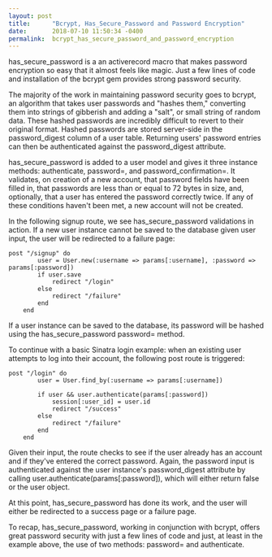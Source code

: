 ```yaml
---
layout: post
title:      "Bcrypt, Has_Secure_Password and Password Encryption"
date:       2018-07-10 11:50:34 -0400
permalink:  bcrypt_has_secure_password_and_password_encryption
---
```




has_secure_password is a an activerecord macro that makes password encryption so easy that it almost feels like magic.  Just a few lines of code and installation of the bcrypt gem provides strong password security.    

The majority of the work in maintaining password security goes to bcrypt, an algorithm that takes user passwords and "hashes them," converting them into strings of gibberish and adding a "salt", or small string of random data.  These hashed passwords are incredibly difficult to revert to their original format.  Hashed passwords are stored server-side in the password_digest column of a user table. Returning users' password entries can then be authenticated against the password_digest attribute.

has_secure_password is added to a user model and gives it three instance methods: authenticate, password=, and password_confirmation=.  It validates, on creation of a new account, that password fields have been filled in, that passwords are less than or equal to 72 bytes in size, and, optionally, that a user has entered the password correctly twice.  If any of these conditions haven't been met, a new account will not be created.

In the following signup route, we see has_secure_password validations in action.  If a new user instance cannot be saved to the database given user input, the user will be redirected to a failure page: 

```
post "/signup" do
		user = User.new(:username => params[:username], :password => params[:password])
		if user.save
			redirect "/login"
		else
			redirect "/failure"
		end
	end
```

If a user instance can be saved to the database, its password will be hashed using the has_secure_password password= method.

To continue with a basic Sinatra login example: when an existing user attempts to log into their account, the following post route is triggered: 

```
post "/login" do
		user = User.find_by(:username => params[:username])

		if user && user.authenticate(params[:password])
			session[:user_id] = user.id
			redirect "/success"
		else
			redirect "/failure"
		end
	end
```

Given their input, the route checks to see if the user already has an account and if they've entered the correct password.  Again, the password input is authenticated against the user instance's password_digest attribute by calling user.authenticate(params[:password]), which will either return false or the user object. 

At this point, has_secure_password has done its work, and the user will either be redirected to a success page or a failure page.  

To recap, has_secure_password, working in conjunction with bcrypt, offers great password security with just a few lines of code and just, at least in the example above, the use of two methods: password= and authenticate.

